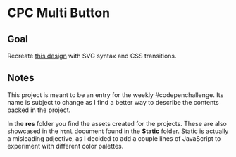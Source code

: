 # CPC Multi Button

<!-- ## [Live Demo]() -->

## Goal

Recreate [this design](https://dribbble.com/shots/3118647-3D-Touch-Action-Change) with SVG syntax and CSS transitions.

## Notes

This project is meant to be an entry for the weekly #codepenchallenge. Its name is subject to change as I find a better way to describe the contents packed in the project.

In the **res** folder you find the assets created for the projects. These are also showcased in the `html` document found in the **Static** folder. Static is actually a misleading adjective, as I decided to add a couple lines of JavaScript to experiment with different color palettes.
